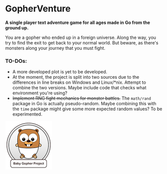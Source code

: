 # GopherVenture
__A single player text adventure game for all ages
made in Go from the ground up.__

You are a gopher who ended up in a foreign universe.
Along the way, you try to find the exit to get back to
your normal world. But beware, as there's monsters along
your journey that you must fight.

### TO-DOs:
* A more developed plot is yet to be developed.
* At the moment, the project is split into two sources
due to the differences in line breaks on Windows and
Linux/*nix. Attempt to combine the two versions. Maybe
include code that checks what environment you're using?
* ~~Implement RNG fight mechanics for monster battles.~~
The `math/rand` package in Go is actually pseudo-random.
Maybe combining this with the `time` package might
give some more expected random values? To be experimented.

[![baby-gopher](https://raw.githubusercontent.com/drnic/babygopher-site/gh-pages/images/babygopher-badge.png)](http://www.babygopher.org)
